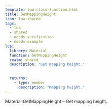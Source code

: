 ```yaml
---
template: lua-class-function.html
title: GetMappingHeight
icon: lua-shared
tags:
  - lua
  - shared
  - needs-verification
  - needs-example
lua:
  library: Material
  function: GetMappingHeight
  realm: shared
  description: "Get mapping height."
  
  
  returns:
    - type: number
      description: "Mapping height."
---
```


<div class="lua__search__keywords">
Material:GetMappingHeight &#x2013; Get mapping height.
</div>
